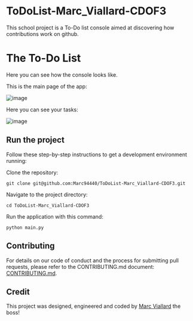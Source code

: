 # ToDoList-Marc_Viallard-CDOF3
This school project is a To-Do list console aimed at discovering how contributions work on github.

# The To-Do List
Here you can see how the console looks like.

This is the main page of the app:

![image](https://github.com/yannvillellas/ToDoList-Marc_Viallard-CDOF3/assets/95702481/40961614-ff03-4e8b-9dd2-af90777e770d)

Here you can see your tasks:

![image](https://github.com/yannvillellas/ToDoList-Marc_Viallard-CDOF3/assets/95702481/82354c24-5c73-4e20-b55f-02cdc1520e5e)

## Run the project

Follow these step-by-step instructions to get a development environment running:

Clone the repository:
```
git clone git@github.com:Marc94440/ToDoList-Marc_Viallard-CDOF3.git
```

Navigate to the project directory:
```
cd ToDoList-Marc_Viallard-CDOF3
```

Run the application with this command:
```
python main.py
```

## Contributing

For details on our code of conduct and the process for submitting pull requests, please refer to the CONTRIBUTING.md document: [CONTRIBUTING.md](CONTRIBUTING.md).

## Credit

This project was designed, engineered and coded by [Marc Viallard](https://www.linkedin.com/in/marc-viallard/) the boss!
